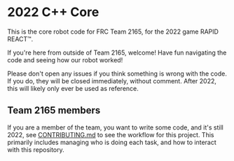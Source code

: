 # 2022 C++ Core
This is the core robot code for FRC Team 2165, for the 2022 game RAPID REACT™.

If you're here from outside of Team 2165, welcome! Have fun navigating the code and seeing how our robot worked!

Please don't open any issues if you think something is wrong with the code. If you do, they will be closed immediately, without comment. 
After 2022, this will likely only ever be used as reference.

## Team 2165 members
If you are a member of the team, you want to write some code, and it's still 2022, see [CONTRIBUTING.md](CONTRIBUTING.md) to see the workflow for this project. 
This primarily includes managing who is doing each task, and how to interact with this repository.
